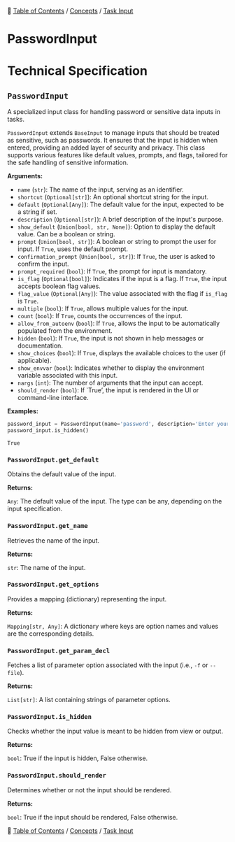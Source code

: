 🔖 [Table of Contents](../../README.md) / [Concepts](../README.md) / [Task Input](README.md)

# PasswordInput

# Technical Specification

<!--start-doc-->
## `PasswordInput`

A specialized input class for handling password or sensitive data inputs in tasks.

`PasswordInput` extends `BaseInput` to manage inputs that should be treated as sensitive,
such as passwords. It ensures that the input is hidden when entered, providing an added
layer of security and privacy. This class supports various features like default values,
prompts, and flags, tailored for the safe handling of sensitive information.

__Arguments:__

- `name` (`str`): The name of the input, serving as an identifier.
- `shortcut` (`Optional[str]`): An optional shortcut string for the input.
- `default` (`Optional[Any]`): The default value for the input, expected to be a string if set.
- `description` (`Optional[str]`): A brief description of the input's purpose.
- `show_default` (`Union[bool, str, None]`): Option to display the default value. Can be a boolean or string.
- `prompt` (`Union[bool, str]`): A boolean or string to prompt the user for input. If `True`, uses the default prompt.
- `confirmation_prompt` (`Union[bool, str]`): If `True`, the user is asked to confirm the input.
- `prompt_required` (`bool`): If `True`, the prompt for input is mandatory.
- `is_flag` (`Optional[bool]`): Indicates if the input is a flag. If `True`, the input accepts boolean flag values.
- `flag_value` (`Optional[Any]`): The value associated with the flag if `is_flag` is `True`.
- `multiple` (`bool`): If `True`, allows multiple values for the input.
- `count` (`bool`): If `True`, counts the occurrences of the input.
- `allow_from_autoenv` (`bool`): If `True`, allows the input to be automatically populated from the environment.
- `hidden` (`bool`): If `True`, the input is not shown in help messages or documentation.
- `show_choices` (`bool`): If `True`, displays the available choices to the user (if applicable).
- `show_envvar` (`bool`): Indicates whether to display the environment variable associated with this input.
- `nargs` (`int`): The number of arguments that the input can accept.
- `should_render` (`bool`): If `True’, the input is rendered in the UI or command-line interface.

__Examples:__

```python
password_input = PasswordInput(name='password', description='Enter your password')
password_input.is_hidden()
```

```
True
```


### `PasswordInput.get_default`

Obtains the default value of the input.

__Returns:__

`Any`: The default value of the input. The type can be any, depending on the input specification.

### `PasswordInput.get_name`

Retrieves the name of the input.

__Returns:__

`str`: The name of the input.

### `PasswordInput.get_options`

Provides a mapping (dictionary) representing the input.

__Returns:__

`Mapping[str, Any]`: A dictionary where keys are option names and values are the corresponding details.

### `PasswordInput.get_param_decl`

Fetches a list of parameter option associated with the input (i.e., `-f` or `--file`).

__Returns:__

`List[str]`: A list containing strings of parameter options.

### `PasswordInput.is_hidden`

Checks whether the input value is meant to be hidden from view or output.

__Returns:__

`bool`: True if the input is hidden, False otherwise.

### `PasswordInput.should_render`

Determines whether or not the input should be rendered.

__Returns:__

`bool`: True if the input should be rendered, False otherwise.

<!--end-doc-->

🔖 [Table of Contents](../../README.md) / [Concepts](../README.md) / [Task Input](README.md)
